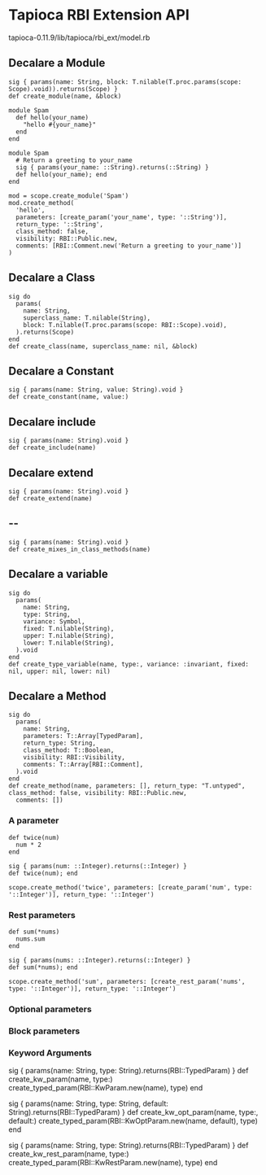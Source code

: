 # Tapioca RBI Extension API

tapioca-0.11.9/lib/tapioca/rbi_ext/model.rb

## Decalare a Module

```
sig { params(name: String, block: T.nilable(T.proc.params(scope: Scope).void)).returns(Scope) }
def create_module(name, &block)
```

```
module Spam
  def hello(your_name)
    "hello #{your_name}"
  end
end

module Spam
  # Return a greeting to your_name
  sig { params(your_name: ::String).returns(::String) }
  def hello(your_name); end
end

mod = scope.create_module('Spam')
mod.create_method(
  'hello',
  parameters: [create_param('your_name', type: '::String')],
  return_type: '::String',
  class_method: false,
  visibility: RBI::Public.new,
  comments: [RBI::Comment.new('Return a greeting to your_name')]
)
```

## Decalare a Class

```
sig do
  params(
    name: String,
    superclass_name: T.nilable(String),
    block: T.nilable(T.proc.params(scope: RBI::Scope).void),
  ).returns(Scope)
end
def create_class(name, superclass_name: nil, &block)
```

## Decalare a Constant

```
sig { params(name: String, value: String).void }
def create_constant(name, value:)
```

## Decalare include

```
sig { params(name: String).void }
def create_include(name)
```

## Decalare extend

```
sig { params(name: String).void }
def create_extend(name)
```

## --

```
sig { params(name: String).void }
def create_mixes_in_class_methods(name)
```

## Decalare a variable

```
sig do
  params(
    name: String,
    type: String,
    variance: Symbol,
    fixed: T.nilable(String),
    upper: T.nilable(String),
    lower: T.nilable(String),
  ).void
end
def create_type_variable(name, type:, variance: :invariant, fixed: nil, upper: nil, lower: nil)
```

## Decalare a Method

```
sig do
  params(
    name: String,
    parameters: T::Array[TypedParam],
    return_type: String,
    class_method: T::Boolean,
    visibility: RBI::Visibility,
    comments: T::Array[RBI::Comment],
  ).void
end
def create_method(name, parameters: [], return_type: "T.untyped", class_method: false, visibility: RBI::Public.new,
  comments: [])
```

### A parameter

```
def twice(num)
  num * 2
end

sig { params(num: ::Integer).returns(::Integer) }
def twice(num); end

scope.create_method('twice', parameters: [create_param('num', type: '::Integer')], return_type: '::Integer')
```

### Rest parameters

```
def sum(*nums)
  nums.sum
end

sig { params(nums: ::Integer).returns(::Integer) }
def sum(*nums); end

scope.create_method('sum', parameters: [create_rest_param('nums', type: '::Integer')], return_type: '::Integer')
```

### Optional parameters

### Block parameters


### Keyword Arguments

sig { params(name: String, type: String).returns(RBI::TypedParam) }
def create_kw_param(name, type:)
  create_typed_param(RBI::KwParam.new(name), type)
end

sig { params(name: String, type: String, default: String).returns(RBI::TypedParam) }
def create_kw_opt_param(name, type:, default:)
  create_typed_param(RBI::KwOptParam.new(name, default), type)
end

sig { params(name: String, type: String).returns(RBI::TypedParam) }
def create_kw_rest_param(name, type:)
  create_typed_param(RBI::KwRestParam.new(name), type)
end

